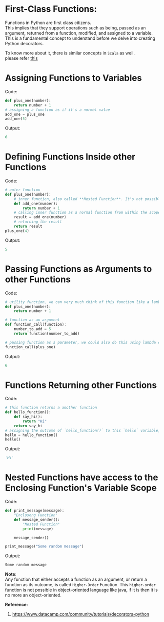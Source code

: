 # First-Class Functions:
Functions in Python are first class citizens.  
This implies that they support operations such as being, passed as an argument, returned from a function, modified, and assigned to a variable.  
This is a fundamental concept to understand before we delve into creating Python decorators.  

To know more about it, there is similar concepts in `Scala` as well.  
please refer [this](https://github.com/TheCodeCache/Scala/blob/master/First-Class%20Functions.md)  

# Assigning Functions to Variables
Code:  
```python
def plus_one(number):
    return number + 1
# assigning a function as if it's a normal value
add_one = plus_one
add_one(5)
```
Output:  
```python
6
```

# Defining Functions Inside other Functions
Code:  
```python
# outer function
def plus_one(number):
    # inner function, also called **Nested Function**. It's not possible in java, though it's possible in scala
    def add_one(number): 
        return number + 1
    # calling inner function as a normal function from within the scope of outer function
    result = add_one(number) 
    # returning the result
    return result 
plus_one(4)
```
Output:  
```python
5
```
# Passing Functions as Arguments to other Functions
Code:  
```python
# utility function, we can very much think of this function like a lambda
def plus_one(number):
    return number + 1

# function as an argument
def function_call(function):
    number_to_add = 5
    return function(number_to_add)

# passing function as a parameter, we could also do this using lambda concept (i.e. inline function literals)
function_call(plus_one)
```
Output:  
```python
6
```
# Functions Returning other Functions
Code:  
```python
# this function returns a another function
def hello_function():
    def say_hi():
        return "Hi"
    return say_hi
# assigning the outcome of `hello_function()` to this `hello` variable, so type of 'hello' would be a function as it holds a function
hello = hello_function()
hello()
```
Output:  
```python
'Hi'
```
# Nested Functions have access to the Enclosing Function's Variable Scope
Code:  
```python
def print_message(message):
    "Enclosong Function"
    def message_sender():
        "Nested Function"
        print(message)

    message_sender()

print_message("Some random message")
```
Output:  
```python
Some random message
```

**Note:**  
Any function that either accepts a function as an argument, or return a function as its outcome, is called `Higher-Order` Function.
This `higher-order` function is not possible in object-oriented language like java, if it is then it is no more an object-oriented.

**Reference:**  
1. https://www.datacamp.com/community/tutorials/decorators-python

